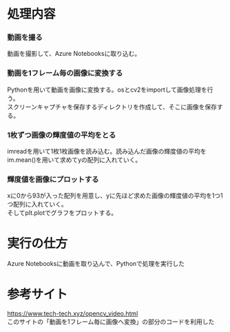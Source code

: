 # 処理内容
### 動画を撮る
動画を撮影して、Azure Notebooksに取り込む。
### 動画を1フレーム毎の画像に変換する
Pythonを用いて動画を画像に変換する。osとcv2をimportして画像処理を行う。  
スクリーンキャプチャを保存するディレクトリを作成して、そこに画像を保存する。
### 1枚ずつ画像の輝度値の平均をとる
imreadを用いて1枚1枚画像を読み込む。読み込んだ画像の輝度値の平均をim.mean()を用いて求めてyの配列に入れていく。
### 輝度値を画像にプロットする
xに0から93が入った配列を用意し、yに先ほど求めた画像の輝度値の平均を1つ1つ配列に入れていく。  
そしてplt.plotでグラフをプロットする。

# 実行の仕方
Azure Notebooksに動画を取り込んで、Pythonで処理を実行した

# 参考サイト
https://www.tech-tech.xyz/opencv_video.html  
このサイトの「動画を1フレーム毎に画像へ変換」の部分のコードを利用した
